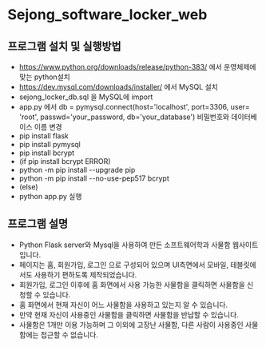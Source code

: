 # Sejong_software_locker_web
## 프로그램 설치 및 실행방법

- https://www.python.org/downloads/release/python-383/ 에서 운영체제에 맞는 python설치  
- https://dev.mysql.com/downloads/installer/ 에서 MySQL 설치
- sejong_locker_db.sql 을 MySQL에 import
- app.py 에서 db = pymysql.connect(host='localhost', port=3306, user= 'root', passwd='your_password, db='your_database') 비밀번호와 데이터베이스 이름 변경
- pip install flask
- pip install pymysql
- pip install bcrypt
- (if pip install bcrypt ERROR) 
- python -m pip install --upgrade pip 
- python -m pip install --no-use-pep517 bcrypt
- (else)
-  python app.py 실행

## 프로그램 설명
- Python Flask server와 Mysql을 사용하여 만든 소프트웨어학과 사물함 웹사이트입니다.
- 페이지는 홈, 회원가입, 로그인 으로 구성되어 있으며 UI측면에서 모바일, 테블릿에서도 사용하기 편하도록 제작되었습니다.
- 회원가입, 로그인 이후에 홈 화면에서 사용 가능한 사물함을 클릭하면 사물함을 신청할 수 있습니다.
- 홈 화면에서 현재 자신이 어느 사물함을 사용하고 있는지 알 수 있습니다.
- 만약 현재 자신이 사용중인 사물함을 클릭하면 사물함을 반납할 수 있습니다.
- 사물함은 1개만 이용 가능하며 그 이외에 고장난 사물함, 다른 사람이 사용중인 사물함에는 접근할 수 없습니다.
